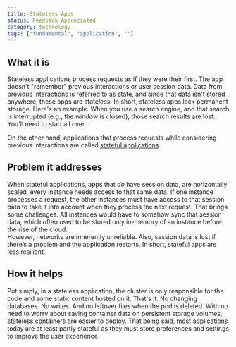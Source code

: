 ```yaml
---
title: Stateless Apps
status: Feedback Appreciated
category: technology
tags: ["fundamental", "application", ""]
---
```


## What it is

Stateless applications process requests as if they were their first. 
The app doesn't "remember" previous interactions or user session data. 
Data from previous interactions is referred to as state, and since that data isn't stored anywhere, these apps are state*less*. 
In short, stateless apps lack permanent storage. 
Here's an example. 
When you use a search engine, and that search is interrupted (e.g., the window is closed), those search results are lost. 
You'll need to start all over.

On the other hand, applications that process requests while considering previous interactions are called [stateful applications](/stateful-apps/). 

## Problem it addresses

When stateful applications, apps that *do* have session data, are horizontally scaled, every instance needs access to that same data.
If one instance processes a request, the other instances must have access to that session data to take it into account when they process the next request. 
That brings some challenges. 
All instances would have to somehow sync that session data, which often used to be stored only in-memory of an instance before the rise of the cloud.  
However, networks are inherently unreliable. Also, session data is lost if there’s a problem and the application restarts. 
In short, stateful apps are less resilient. 

## How it helps

Put simply, in a stateless application, the cluster is only responsible for the code and some static content hosted on it. 
That's it. No changing databases. No writes. 
And no leftover files when the pod is deleted. 
With no need to worry about saving container data on persistent storage volumes, stateless [containers](/container/) are easier to deploy.
That being said, most applications today are at least partly stateful as they must store preferences and settings to improve the user experience.
